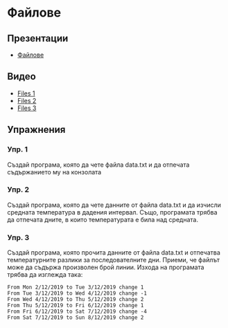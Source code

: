 # Файлове

## Презентации
* [Файлове](https://docs.google.com/presentation/d/1a2DP09caKwEjQR9hzPiv26wXM8YV4IvYWEYsCyTgHaI/edit?usp=sharing)

## Видео
* [Files 1](https://youtu.be/OjihN8WPkIk)
* [Files 2](https://youtu.be/0AgRptU5Lzo)
* [Files 3](https://youtu.be/gGnzN-1NlXQ)

## Упражнения

### Упр. 1
Създай програма, която да чете файла data.txt и да отпечата съдържанието му на конзолата

### Упр. 2
Създай програма, която да чете данните от файла data.txt и да изчисли средната температура в дадения интервал. Също, програмата трябва да отпечата дните, в които температурата е била над средната.

### Упр. 3
Създай програма, която прочита данните от файла data.txt и отпечатва температурните разлики за последователните дни. Приеми, че файлът може да съдържа произволен брой линии. Изхода на програмата трябва да изглежда така:
```
From Mon 2/12/2019 to Tue 3/12/2019 change 1
From Tue 3/12/2019 to Wed 4/12/2019 change -1
From Wed 4/12/2019 to Thu 5/12/2019 change 2
From Thu 5/12/2019 to Fri 6/12/2019 change 1
From Fri 6/12/2019 to Sat 7/12/2019 change -4
From Sat 7/12/2019 to Sun 8/12/2019 change 2
```


